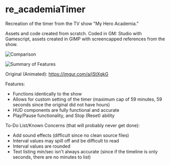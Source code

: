 # re_academiaTimer
Recreation of the timer from the TV show "My Hero Academia."

Assets and code created from scratch. Coded in GM: Studio with Gamescript, assets created in GIMP with screencapped references from the show.

![Comparison](https://i.imgur.com/6QSZp1B.png)

![Summary of Features](https://i.imgur.com/qRNY3HX.png)

Original (Animated): https://imgur.com/a/jStXgkG

Features:
- Functions identically to the show
- Allows for custom setting of the timer (maximum cap of 59 minutes, 59 seconds since the original did not have hours)
- HUD components are fully functional and accurate
- Play/Pause functionality, and Stop (Reset) ability

To-Do List/Known Concerns (that will probably never get done):
- Add sound effects (difficult since no clean source files)
- Interval values may spill off and be difficult to read
- Interval values are rounded
- Text listing min/sec isn't always accurate (since if the timeline is only seconds, there are no minutes to list)
